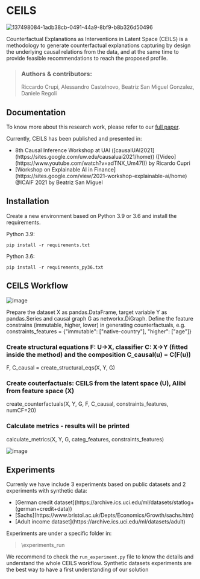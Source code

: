 # CEILS
![137498084-1adb38cb-0491-44a9-8bf9-b8b326d50496](https://user-images.githubusercontent.com/92588313/137943056-142a3568-02a7-46a8-b1a8-67fc3631ae79.jpg)


Counterfactual Explanations as Interventions in Latent Space (CEILS) is a methodology to generate counterfactual explanations capturing by design the underlying causal relations from the data, and at the same time to provide feasible recommendations to reach the proposed profile.

> ### Authors & contributors:
> Riccardo Crupi, Alessandro Castelnovo, Beatriz San Miguel Gonzalez, Daniele Regoli

## Documentation

To know more about this research work, please refer to our [full paper](https://arxiv.org/pdf/2106.07754.pdf).

Currently, CEILS has been published and presented in:
<ul>
  <li>8th Causal Inference Workshop at UAI ([causalUAI2021](https://sites.google.com/uw.edu/causaluai2021/home))
  ([Video](https://www.youtube.com/watch?v=adTNX_Um47I)) by Ricardo Cupri</li>
  <li>[Workshop on Explainable AI in Finance](https://sites.google.com/view/2021-workshop-explainable-ai/home) @ICAIF 2021 by Beatriz San Miguel</li>
</ul>


 
## Installation
Create a new environment based on Python 3.9 or 3.6 and install the requirements.

Python 3.9:
```
pip install -r requirements.txt
```

Python 3.6:
```
pip install -r requirements_py36.txt
```

## CEILS Workflow
![image](https://user-images.githubusercontent.com/92302358/140288321-2ca4caf8-2e32-421c-916c-b466d6006663.png)

Prepare the dataset X as pandas.DataFrame, target variable Y as pandas.Series and causal graph G as networkx.DiGraph.
Define the feature constrains (immutable, higher, lower) in generating counterfactuals, e.g. constraints_features = {"immutable": ["native-country"], "higher": ["age"]}

### Create structural equations F: U->X, classifier C: X->Y (fitted inside the method) and the composition C_causal(u) = C(F(u))
F, C_causal = create_structural_eqs(X, Y, G)

### Create couterfactuals: CEILS from the latent space (U), Alibi from feature space (X)
create_counterfactuals(X, Y, G, F, C_causal, constraints_features, numCF=20)

### Calculate metrics - results will be printed
calculate_metrics(X, Y, G, categ_features, constraints_features)

![image](https://user-images.githubusercontent.com/92302358/140289908-c827961d-f4b7-457d-9bd8-4e8f226fbf4f.png)

## Experiments

Currenly we have include 3 experiments based on public datasets and 2 experiments with synthetic data:
<ul>
  <li>[German credit dataset](https://archive.ics.uci.edu/ml/datasets/statlog+(german+credit+data))</li>
  <li>[Sachs](https://www.bristol.ac.uk/Depts/Economics/Growth/sachs.htm)</li>
  <li>[Adult income dataset](https://archive.ics.uci.edu/ml/datasets/adult)</li>
</ul>

Experiments are under a specific folder in:
>\experiments_run

We recommend to check the `run_experiment.py` file to know the details and understand the whole CEILS workflow. 
Synthetic datasets experiments are the best way to have a first understanding of our solution